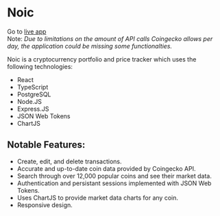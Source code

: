 # Noic
Go to [live app](https://noic-matthew-08.vercel.app/)
<br>
Note:  *Due to limitations on the amount of API calls Coingecko allows per day, the application could be missing some functionalties.*


Noic is a cryptocurrency portfolio and price tracker which uses the following technologies:

- React
- TypeScript
- PostgreSQL
- Node.JS
- Express.JS
- JSON Web Tokens
- ChartJS

## Notable Features:

- Create, edit, and delete transactions.
- Accurate and up-to-date coin data provided by Coingecko API.
- Search through over 12,000 popular coins and see their market data.
- Authentication and persistant sessions implemented with JSON Web Tokens.
- Uses ChartJS to provide market data charts for any coin.
- Responsive design.

